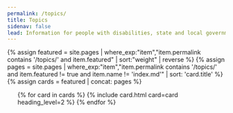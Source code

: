 ```yaml
---
permalink: /topics/
title: Topics
sidenav: false
lead: Information for people with disabilities, state and local governments, and businesses
---
```

{% assign featured = site.pages | where_exp:"item","item.permalink contains '/topics/' and item.featured" | sort:"weight" | reverse %}
{% assign pages = site.pages | where_exp:"item","item.permalink contains '/topics/' and item.featured != true and item.name != 'index.md'" | sort: 'card.title' %}
{% assign cards = featured | concat: pages %}

<div class="grid-row grid-gap">
  <ul class="usa-card-group">
    {% for card in cards %}
      {% include card.html card=card heading_level=2 %}
    {% endfor %}
  </ul>
</div>
